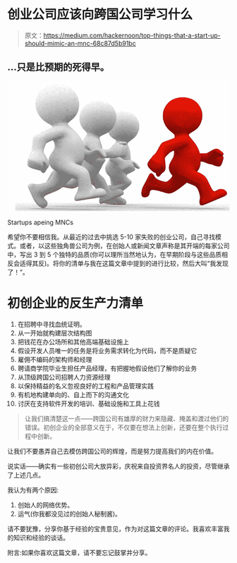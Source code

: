# 创业公司应该向跨国公司学习什么

> 原文：<https://medium.com/hackernoon/top-things-that-a-start-up-should-mimic-an-mnc-68c87d5b91bc>

## …只是比预期的死得早。

![](img/82234f66ec9b498a1b418510f50fd470.png)

Startups apeing MNCs

希望你不要相信我。从最近的过去中挑选 5-10 家失败的创业公司，自己寻找模式。或者，以这些独角兽公司为例，在创始人或新闻文章声称是其开端的每家公司中，写出 3 到 5 个独特的品质(你可以理所当然地认为，在早期阶段与这些品质相反会适得其反)。将你的清单与我在这篇文章中提到的进行比较，然后大叫“我发现了！”。

# 初创企业的反生产力清单

1.  在招聘中寻找血统证明。
2.  从一开始就构建层次结构图
3.  把钱花在办公场所和其他高端基础设施上
4.  假设开发人员唯一的任务是将业务需求转化为代码，而不是质疑它
5.  雇佣不编码的架构师和经理
6.  聘请商学院毕业生担任产品经理，有把握地假设他们了解你的业务
7.  从顶级跨国公司招聘人力资源经理
8.  以保持精益的名义忽视良好的工程和产品管理实践
9.  有机地构建单向的、自上而下的沟通文化
10.  讨厌在支持软件开发的培训、基础设施和工具上花钱

> 让我们搞清楚这一点——跨国公司有雄厚的财力来隐藏、掩盖和渡过他们的错误。初创企业的全部意义在于，不仅要在想法上创新，还要在整个执行过程中创新。

让我们不要愚弄自己去模仿跨国公司的辉煌，而是努力提高我们的内在价值。

说实话——确实有一些初创公司大放异彩，庆祝来自投资界名人的投资，尽管继承了上述几点。

我认为有两个原因:

1.  创始人的网络优势。
2.  运气(你我都没见过的创始人秘制酱)。

请不要犹豫，分享你基于经验的宝贵意见，作为对这篇文章的评论。我喜欢丰富我的知识和经验的谈话。

附言:如果你喜欢这篇文章，请不要忘记鼓掌并分享。